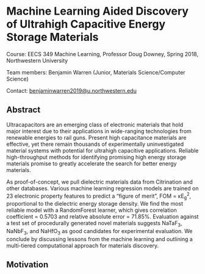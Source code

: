 # Machine Learning Aided Discovery of Ultrahigh Capacitive Energy Storage Materials

Course: EECS 349 Machine Learning, Professor Doug Downey, Spring 2018, Northwestern University

Team members: Benjamin Warren (Junior, Materials Science/Computer Science)

Contact: benjaminwarren2019@u.northwestern.edu

## Abstract
Ultracapacitors are an emerging class of electronic materials that hold major interest due to their applications in wide-ranging technologies from renewable energies to rail guns. Present high capacitance materials are effective, yet there remain thousands of experimentally uninvestigated material systems with potential for ultrahigh capacitive applications. Reliable high-throughput methods for identifying promising high energy storage materials promise to greatly accelerate the search for better energy materials.

As proof-of-concept, we pull dielectric materials data from Citrination and other databases. Various machine learning regression models are trained on 23 electronic property features to predict a “figure of merit”, FOM = κE<sub>g</sub><sup>2</sup>, proportional to the dielectric energy storage density. We find the most reliable model with a RandomForest learner, which gives correlation coefficient = 0.5703 and relative absolute error = 71.85%. Evaluation against a test set of procedurally generated novel materials suggests NaTaF<sub>3</sub>, NaNbF<sub>3</sub>, and NaHfO<sub>3</sub> as good candidates for experimental evaluation. We conclude by discussing lessons from the machine learning and outlining a multi-tiered computational approach for materials discovery.

## Motivation
